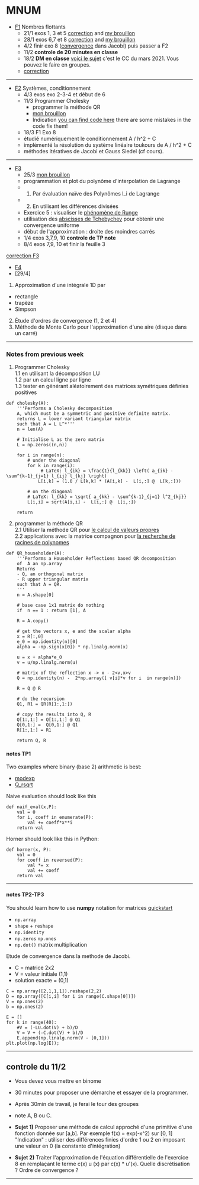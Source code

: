 # MNUM



- [F1](./METH_NUM/1_feuille_flottant.pdf) Nombres flottants
	- 21/1 exos 1, 3 et 5  [correction](./METH_NUM/TP_1_corr.pdf) and [my brouillon](./METH_NUM/TP1.ipynb)
	- 28/1 exos 6,7 et 8 [correction](./METH_NUM/1_feuille_flottant_corrigé.pdf) and [my brouillon](./METH_NUM/f1exo8.html)
	- 4/2 finir exo 8 ([convergence](https://www.maa.org/press/periodicals/loci/joma/iterative-methods-for-solving-iaxi-ibi-analysis-of-jacobi-and-gauss-seidel-methods) dans Jacobi) puis passer a F2
	- 11/2 **controle de 20 minutes en classe**
	- 18/2 **DM en classe** [voici le sujet](./METH_NUM/cc1_2021_print.pdf) c'est le CC du mars 2021. Vous pouvez le faire en groupes.
	- [correction](./METH_NUM/cc1_2021_corr.pdf)

---

- [F2](./METH_NUM/2_feuille_condition.pdf) Systèmes, conditionnement
	- 4/3 exos exo 2-3-4 et début de 6
	- 11/3 Programmer Cholesky
		- programmer la méthode QR 
		- [mon 	brouillon](./METH_NUM/QR_etc.html)
		- Indication [you can find code here](https://www.quantstart.com/articles/QR-Decomposition-with-Python-and-NumPy/) there are some mistakes in the code fix them!
	- 18/3 F1 Exo 8 
	* étudié numériquement le conditionnement A / h^2 + C 
	* implémenté la résolution du système linéaire toukours de A / h^2 + C 
	* méthodes itératives de Jacobi et Gauss Siedel (cf cours).

---

- [F3](./METH_NUM/3_feuille_interp.pdf)
	- 25/3 [mon brouillon](./METH_NUM/Lagrange.html)
	* programmation et plot du polynôme d'interpolation de Lagrange
	* 1) Par évaluation naïve des Polynômes l_i de Lagrange
	* 2) En utilisant les différences divisées
	* Exercice 5 : visualiser le [phénomène de Runge](https://en.wikipedia.org/wiki/Runge%27s_phenomenon)
	* utilisation des [abscisses de Tchebychev](https://en.wikipedia.org/wiki/Chebyshev_nodes) pour obtenir une convergence uniforme
	* début de l'approximation : droite des moindres carrés
	- 1/4 exos 3,7,9, 10 **controle de TP note**
	- 8/4 exos 7,9, 10 et finir la feuille 3


[correction F3](./METH_NUM/3_feuille_interp_corrige.pdf)

- [F4](./METH_NUM/4_feuille_ode.pdf)
- [29/4]
1) Approximation d'une intégrale 1D par

* rectangle
* trapèze
* Simpson

2) Étude d'ordres de convergence (1, 2 et 4)  <br>
3) Méthode de Monte Carlo pour l'approximation d'une aire (disque dans un carré)

---

### Notes from previous week

1) Programmer Cholesky <br>
   1.1 en utilisant la décomposition LU <br>
   1.2 par un calcul ligne par ligne <br>
   1.3 tester en générant aléatoirement des matrices symétriques définies positives <br>

```
def cholesky(A):
    '''Performs a Cholesky decomposition 
    A, which must be a symmetric and positive definite matrix. 
    returns L = lower variant triangular matrix
    such that A = L L^*'''
    n = len(A)

    # Initialise L as the zero matrix
    L = np.zeros((n,n))

    for i in range(n):
        # under the diagonal
        for k in range(i):
             # LaTeX: l_{ik} = \frac{1}{l_{kk}} \left( a_{ik} - \sum^{k-1}_{j=1} l_{ij} l_{kj} \right)
            L[i,k] = (1.0 / L[k,k] * (A[i,k] -  L[i,:] @  L[k,:]))
        
        # on the diagonal
        # LaTeX: l_{kk} = \sqrt{ a_{kk} - \sum^{k-1}_{j=1} l^2_{kj}}
        L[i,i] = sqrt(A[i,i] -  L[i,:] @  L[i,:])

    return 
```

2) programmer la méthode QR  <br>
   2.1 Utiliser la méthode QR pour [le calcul de valeurs propres](https://www.andreinc.net/2021/01/25/computing-eigenvalues-and-eigenvectors-using-qr-decomposition#:~:text=Even%20if%20it's%20not%20very,Q%20is%20an%20orthonormal%20matrix.) <br>
   2.2 applications avec la matrice compagnon pour [la recherche de racines de polynomes](https://www.math.utah.edu/~gustafso/s2016/2270/labs/lab7-polyroot-qrmethod.pdf) <br>

```
def QR_householder(A):
    '''Performs a Householder Reflections based QR decomposition 
    of  A an np.array
    Returns 
    - Q, an orthogonal matrix
    - R upper triangular matrix 
    such that A = QR.
    '''
    n = A.shape[0]
    
    # base case 1x1 matrix do nothing
    if  n == 1 : return [1], A
    
    R = A.copy()
  
    # get the vectors x, e and the scalar alpha
    x = R[:,0]
    e_0 = np.identity(n)[0]
    alpha = -np.sign(x[0]) * np.linalg.norm(x)

    u = x + alpha*e_0
    v = u/np.linalg.norm(u)

    # matrix of the reflection x -> x - 2<v,x>v
    Q = np.identity(n) -  2*np.array([ v[i]*v for i  in range(n)]) 
    
    R = Q @ R
    
    # do the recursion
    Q1, R1 = QR(R[1:,1:])
    
    # copy the results into Q, R
    Q[1:,1:] = Q[1:,1:] @ Q1
    Q[0,1:] =  Q[0,1:] @ Q1
    R[1:,1:] = R1   

    return Q, R    
```

#### notes TP1

Two examples where binary (base 2) arithmetic is best:
- [modexp](https://github.com/secworks/modexp/blob/master/src/model/python/modexp.py)
- [Q_rsqrt](https://en.wikipedia.org/wiki/Fast_inverse_square_root)

Naive evaluation should look like this

```
def naif_eval(x,P):
    val = 0
    for i, coeff in enumerate(P):
        val += coeff*x**i
    return val 
```

Horner should look like this in Python:
```
def horner(x, P):
    val = 0
    for coeff in reversed(P):
        val *= x
        val += coeff
    return val
```
---

#### notes TP2-TP3

You should learn how to use **numpy** notation for matrices
[quickstart](https://numpy.org/doc/stable/user/quickstart.html)

- ```np.array```
- ```shape``` + ```reshape```
- ```np.identity```
- ```np.zeros``` ```np.ones```
- ```np.dot()``` matrix multiplication

Etude de convergence dans la methode de Jacobi.
- C = matrice 2x2 
- V = valeur initiale (1,1)
- solution exacte = (0,1)

```
C = np.array([2,1,1,1]).reshape(2,2)
D = np.array([C[i,i] for i in range(C.shape[0])])
V = np.ones(2)
b = np.ones(2)

E = []
for k in range(40):
    #V = (-LU.dot(V) + b)/D
    V = V + (-C.dot(V) + b)/D
    E.append(np.linalg.norm(V - [0,1]))
plt.plot(np.log(E));
```
---
## controle du 11/2

- Vous devez vous mettre en binome 
- 30 minutes pour proposer une démarche et essayer de la programmer.
- Après 30min de travail, je ferai le tour des groupes 
- note A, B ou C. 

- **Sujet 1)** Proposer une méthode de calcul approché d'une primitive d'une fonction donnée sur [a,b]. Par exemple f(x) = exp(-x^2) sur [0, 1]
"Indication" : utiliser des différences finies d'ordre 1 ou 2 en imposant une valeur en 0 (la constante d'intégration)
- **Sujet 2)** Traiter l'approximation de l'équation différentielle de l'exercice 8 en remplaçant le terme c(x) u (x) par c(x) * u'(x). Quelle discrétisation ? Ordre de convergence ?


---


